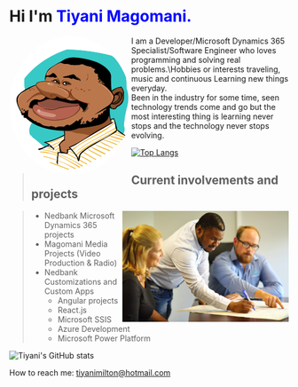 # Hi I'm **<span style="color:blue">Tiyani Magomani.</span>**

<picture >
  <img alt="Shows an illustrated sun in light color mode and a moon with stars in dark color mode." src="Magomani,Tiyani.jpg" width="220px" height="250"  align="left" style="border-radius: 50%;">
</picture>

I am a Developer/Microsoft Dynamics 365 Specialist/Software Engineer who loves programming and solving real problems.\Hobbies or interests traveling, music and continuous Learning new things everyday.\
Been in the industry for some time, seen technology trends come and go but the most interesting thing is learning never stops and the technology never stops evolving.

[![Top Langs](https://github-readme-stats.vercel.app/api/top-langs/?username=TiyaniMilton&layout=compact)](https://github.com/TiyaniMilton/Movie-Cleanup)

> ## Current involvements and projects

<picture >
  <img alt="Shows an illustrated sun in light color mode and a moon with stars in dark color mode." src="IMG_0341.jpeg" width="300"  align="right" >
</picture>

> * Nedbank Microsoft Dynamics 365 projects
> * Magomani Media Projects (Video Production & Radio)  
> * Nedbank Customizations and Custom Apps
>   * Angular projects
>   * React.js
>   * Microsoft SSIS
>   * Azure Development
>   * Microsoft Power Platform

![Tiyani's GitHub stats](https://github-readme-stats.vercel.app/api?username=TiyaniMilton&show_icons=true&theme=radical)

How to reach me: tiyanimilton@hotmail.com
